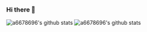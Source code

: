 ### Hi there 👋

<!--
**a6678696/a6678696** is a ✨ _special_ ✨ repository because its `README.md` (this file) appears on your GitHub profile.

Here are some ideas to get you started:

- 🔭 I’m currently working on ...
- 🌱 I’m currently learning ...
- 👯 I’m looking to collaborate on ...
- 🤔 I’m looking for help with ...
- 💬 Ask me about ...
- 📫 How to reach me: ...
- 😄 Pronouns: ...
- ⚡ Fun fact: ...
-->

![a6678696's github stats](https://github-readme-stats.vercel.app/api?username=a6678696&theme=github&hide=prs,contribs)
![a6678696's github stats](https://github-readme-stats.vercel.app/api?username=a6678696&theme=github&hide=prs,contribs)
